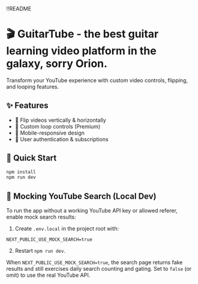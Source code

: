 !!README


# 🎬 GuitarTube - the best guitar learning video platform in the galaxy, sorry Orion.

Transform your YouTube experience with custom video controls, flipping, and looping features.

## ✨ Features
- 🔄 Flip videos vertically & horizontally
- 🔁 Custom loop controls (Premium)
- 📱 Mobile-responsive design
- 🔐 User authentication & subscriptions

## 🚀 Quick Start
```bash
npm install
npm run dev
```

## 🔧 Mocking YouTube Search (Local Dev)

To run the app without a working YouTube API key or allowed referer, enable mock search results:

1. Create `.env.local` in the project root with:

```
NEXT_PUBLIC_USE_MOCK_SEARCH=true
```

2. Restart `npm run dev`.

When `NEXT_PUBLIC_USE_MOCK_SEARCH=true`, the search page returns fake results and still exercises daily search counting and gating. Set to `false` (or omit) to use the real YouTube API.
